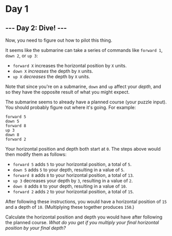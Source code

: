 # Day 1

## \--- Day 2: Dive\! ---

Now, you need to figure out how to <span title="Tank, I need a pilot program for a B212 helicopter.">pilot this thing</span>.

It seems like the submarine can take a series of commands like `forward 1`, `down 2`, or `up 3`:

  - `forward X` increases the horizontal position by `X` units.
  - `down X` *increases* the depth by `X` units.
  - `up X` *decreases* the depth by `X` units.

Note that since you're on a submarine, `down` and `up` affect your *depth*, and so they have the opposite result of what you might expect.

The submarine seems to already have a planned course (your puzzle input). You should probably figure out where it's going. For example:

    forward 5
    down 5
    forward 8
    up 3
    down 8
    forward 2

Your horizontal position and depth both start at `0`. The steps above would then modify them as follows:

  - `forward 5` adds `5` to your horizontal position, a total of `5`.
  - `down 5` adds `5` to your depth, resulting in a value of `5`.
  - `forward 8` adds `8` to your horizontal position, a total of `13`.
  - `up 3` decreases your depth by `3`, resulting in a value of `2`.
  - `down 8` adds `8` to your depth, resulting in a value of `10`.
  - `forward 2` adds `2` to your horizontal position, a total of `15`.

After following these instructions, you would have a horizontal position of `15` and a depth of `10`. (Multiplying these together produces `150`.)

Calculate the horizontal position and depth you would have after following the planned course. *What do you get if you multiply your final horizontal position by your final depth?*